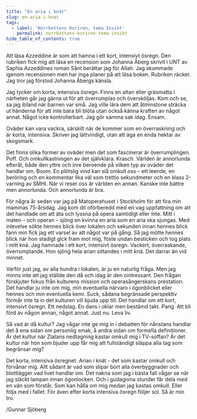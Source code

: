 ```yaml
---
title: "En aria i knät"
slug: en-aria-i-knat
tags:
  - label: 'Norrbottens Kuriren, tema Insikt'
    permalink: norrbottens-kuriren-tema-insikt
hide_table_of_contents: true
---
```

Att läsa Azzeddine är som att hamna i ett kort, intensivt ösregn. Den rubriken fick mig att läsa en recension som Johanna Åberg skrivit i UNT av Saphia Azzeddines roman Sånt berättar jag för Allah. Jag skummade igenom recensionen men har inga planer på att läsa boken. Rubriken räcker. Jag tror jag förstod Johanna Åbergs känsla.

<!--truncate-->

Jag tycker om korta, intensiva ösregn. Finns en altan eller gräsmatta i närheten går jag gärna ut för att överrumplas och översköljas. Kom och se, sa jag ibland när barnen var små. Jag ville lära dem att åtminstone sträcka ut händerna för att inte bara bli blöta utan också känna kraften av något annat. Något icke kontrollerbart. Jag gör samma sak idag. Ensam.

Oväder kan vara vackra, särskilt när de kommer som en överraskning och är korta, intensiva. Skriver jag lättvindigt, utan att äga en enda hektar av skogsmark. 

Det finns olika former av oväder men det som fascinerar är överrumplingen. Poff. Och omkullkastningen av det självklara. Krasch. Världen är annorlunda efteråt, både den yttre och inre beroende på vilken typ av oväder det handlar om. Boom. En plötslig vind kan slå omkull oss – ett leende, en beröring och en kommentar lika väl som trettio sekundmeter och en klass 2-varning av SMHI. När vi reser oss är världen en annan. Kanske inte bättre men annorlunda. Och annorlunda är bra.

För några år sedan var jag på Matoperahuset i Stockholm för att fira min mammas 75-årsdag. Jag kom dit oförberedd med en vag uppfattning om att det handlade om att äta och lyssna på opera samtidigt eller inte. Mitt i maten – och operan – sjöng en kvinna en aria som en aria ska sjungas. Med inlevelse sökte hennes blick över lokalen och sekunden innan hennes blick fann min fick jag ett varsel av att något var på gång. Så jag mötte hennes blick när hon stadigt gick fram mot mig, föste undan besticken och tog plats i mitt knä. Jag hamnade i ett kort, intensivt ösregn. Vackert, överraskande, överrumplande. Hon sjöng hela arian sittandes i mitt knä. Det darrar än vid minnet.

Varför just jag, av alla hundra i lokalen, är ju en naturlig fråga. Men jag minns inte att jag ställde den då och idag är den ointressant. Den frågan förskjuter fokus från kulturens mission och operasångerskans prestation. Det handlar ju inte om mig, min eventuella närvaro i ögonblicket eller hennes och min eventuella kemi. Suck, sådana begränsade perspektiv förmår inte ta in det kulturen vill bjuda upp till. Det handlar om ett kort, intensivt ösregn. Ett nedslag. En dans i oklar men bestämd takt. Pang. Att bli förd av någon annan, något annat. Just nu. Leva liv.

Så vad är då kultur? Jag vågar inte ge mig in i debatten för nånstans handlar det å ena sidan om personlig smak, å andra sidan om formella definitioner. Är det kultur när Zlatans nedtagning kastar omkull mig i TV-soffan? Är det kultur när hon som bjuder upp får mig att fullständigt släppa alla tag som begränsar mig? 

Det korta, intensiva ösregnet. Arian i knät - det som kastar omkull och förvånar mig. Allt sådant är vad som slipar bort alla överbyggnader och blottlägger vad livet handlar om. Det nakna som jag i bästa fall vågar se när jag släckt lampan innan ögonlocken. Och i gudagivna stunder får dela med en vän som förstår. Som kan hålla om mig medan jag kastas omkull. Eller följa med i fallet. För även efter korta intensiva ösregn följer sol. Så är min tro.

/Gunnar Sjöberg
